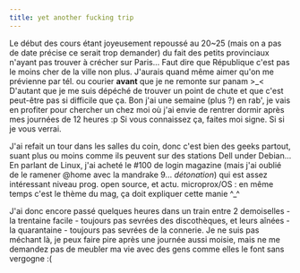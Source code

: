 ```yaml
---
title: yet another fucking trip
---
```


Le début des cours étant joyeusement repoussé au 20~25 (mais on a pas de date
précise ce serait trop demander) du fait des petits provinciaux n'ayant pas
trouver à crécher sur Paris... Faut dire que République c'est pas le moins
cher de la ville non plus. J'aurais quand même aimer qu'on me prévienne par
tél. ou courier **avant** que je ne remonte sur panam >_<  
D'autant que je me suis dépéché de trouver un point de chute et que c'est
peut-être pas si difficile que ça. Bon j'ai une semaine (plus ?) en rab', je
vais en profiter pour chercher un chez moi où j'ai envie de rentrer dormir
après mes journées de 12 heures :p Si vous connaissez ça, faites moi signe. Si
si je vous verrai.

J'ai refait un tour dans les salles du coin, donc c'est bien des geeks
partout, suant plus ou moins comme ils peuvent sur des stations Dell under
Debian... En parlant de Linux, j'ai acheté le #100 de login magazine (mais
j'ai oublié de le ramener @home avec la mandrake 9... *détonation*) qui est
assez intéressant niveau prog. open source, et actu. microprox/OS : en même
temps c'est le thème du mag, ça doit expliquer cette manie ^_^

J'ai donc encore passé quelques heures dans un train entre 2 demoiselles - la
trentaine facile - toujours pas sevrées des discothèques, et leurs aînées - la
quarantaine - toujours pas sevrées de la connerie. Je ne suis pas méchant là,
je peux faire pire après une journée aussi moisie, mais ne me demandez pas de
meubler ma vie avec des gens comme elles le font sans vergogne :(

